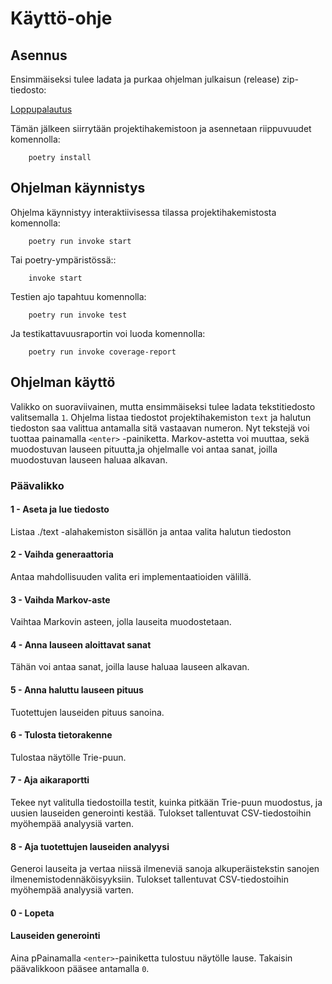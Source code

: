 # Käyttö-ohje

## Asennus

Ensimmäiseksi tulee ladata ja purkaa ohjelman julkaisun (release) zip-tiedosto:

[Loppupalautus](https://github.com/jatufin/lausegeneraattori/releases/tag/loppupalautus)

Tämän jälkeen siirrytään projektihakemistoon ja asennetaan riippuvuudet komennolla:


```
    poetry install
```

## Ohjelman käynnistys

Ohjelma käynnistyy interaktiivisessa tilassa projektihakemistosta komennolla:


```
	poetry run invoke start
```

Tai poetry-ympäristössä::

```
	invoke start
```

Testien ajo tapahtuu komennolla:
```
	poetry run invoke test
```	
Ja testikattavuusraportin voi luoda komennolla:
```
	poetry run invoke coverage-report
```	

## Ohjelman käyttö

Valikko on suoraviivainen, mutta ensimmäiseksi tulee ladata tekstitiedosto valitsemalla `1`. Ohjelma listaa tiedostot projektihakemiston `text` ja halutun tiedoston saa valittua antamalla sitä vastaavan numeron. Nyt tekstejä voi tuottaa painamalla `<enter>` -painiketta. Markov-astetta voi muuttaa, sekä muodostuvan lauseen pituutta,ja ohjelmalle voi antaa sanat, joilla muodostuvan lauseen haluaa alkavan.

### Päävalikko

#### 1 - Aseta ja lue tiedosto
Listaa ./text -alahakemiston sisällön ja antaa valita halutun tiedoston

#### 2 - Vaihda generaattoria
Antaa mahdollisuuden valita eri implementaatioiden välillä.

#### 3 - Vaihda Markov-aste
Vaihtaa Markovin asteen, jolla lauseita muodostetaan.

#### 4 - Anna lauseen aloittavat sanat
Tähän voi antaa sanat, joilla lause haluaa lauseen alkavan.

#### 5 - Anna haluttu lauseen pituus
Tuotettujen lauseiden pituus sanoina.

#### 6 - Tulosta tietorakenne
Tulostaa näytölle Trie-puun.

#### 7 - Aja aikaraportti
Tekee nyt valitulla tiedostoilla testit, kuinka pitkään Trie-puun muodostus, ja uusien lauseiden generointi kestää.
Tulokset tallentuvat CSV-tiedostoihin myöhempää analyysiä varten.

#### 8 - Aja tuotettujen lauseiden analyysi
Generoi lauseita ja vertaa niissä ilmeneviä sanoja alkuperäistekstin sanojen ilmenemistodennäköisyyksiin.
Tulokset tallentuvat CSV-tiedostoihin myöhempää analyysiä varten.

#### 0 - Lopeta

#### Lauseiden generointi
Aina pPainamalla `<enter>`-painiketta tulostuu näytölle lause. Takaisin päävalikkoon pääsee antamalla `0`.


